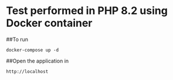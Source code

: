 # Test performed in PHP 8.2 using Docker container

##To run

```
docker-compose up -d
```

##Open the application in
```
http://localhost
```
